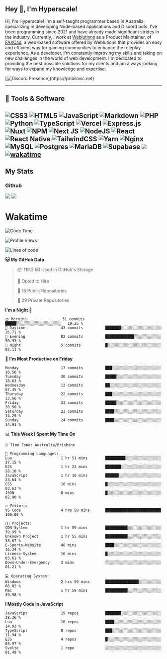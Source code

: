 ## Hey 👋, I'm Hyperscale!

Hi, I'm Hyperscale! I'm a self-taught programmer based in Australia, specializing in developing Node-based applications and Discord bots. I've been programming since 2021 and have already made significant strides in the industry. Currently, I work at [Weblutions](https://weblutions.com) as a Product Maintainer, of [FAXCad](https://weblutions.com/store/faxcad), a web-based software offered by Weblutions that provides an easy and efficient way for gaming communities to enhance the roleplay experience. As a developer, I'm constantly improving my skills and taking on new challenges in the world of web development. I'm dedicated to providing the best possible solutions for my clients and am always looking for ways to expand my knowledge and expertise.

[![Discord Presence](https://lanyard.cnrad.dev/api/906061699562475581?=idleMessage=:Just%Chillin%With%My%Kangaroo!)](https://pribilovic.net)

<p align="center">
<a href="https://github.com/Hyperscale1">
</a>
</p>

---
## 🔧 Tools & Software

![CSS3](https://img.shields.io/badge/css3-%231572B6.svg?style=for-the-badge&logo=css3&logoColor=white) ![HTML5](https://img.shields.io/badge/html5-%23E34F26.svg?style=for-the-badge&logo=html5&logoColor=white) ![JavaScript](https://img.shields.io/badge/javascript-%23323330.svg?style=for-the-badge&logo=javascript&logoColor=%23F7DF1E)  ![Markdown](https://img.shields.io/badge/markdown-%23000000.svg?style=for-the-badge&logo=markdown&logoColor=white) ![PHP](https://img.shields.io/badge/php-%23777BB4.svg?style=for-the-badge&logo=php&logoColor=white) ![Python](https://img.shields.io/badge/python-3670A0?style=for-the-badge&logo=python&logoColor=ffdd54) ![TypeScript](https://img.shields.io/badge/typescript-%23007ACC.svg?style=for-the-badge&logo=typescript&logoColor=white) ![Vercel](https://img.shields.io/badge/vercel-%23000000.svg?style=for-the-badge&logo=vercel&logoColor=white) ![Express.js](https://img.shields.io/badge/express.js-%23404d59.svg?style=for-the-badge&logo=express&logoColor=%2361DAFB) ![Nuxt](https://img.shields.io/badge/Nuxt-%23404d59.svg?style=for-the-badge&logo=nuxtdotjs&logoColor=%02dc82)  ![NPM](https://img.shields.io/badge/NPM-%23000000.svg?style=for-the-badge&logo=npm&logoColor=white) ![Next JS](https://img.shields.io/badge/Next-black?style=for-the-badge&logo=next.js&logoColor=white) ![NodeJS](https://img.shields.io/badge/node.js-6DA55F?style=for-the-badge&logo=node.js&logoColor=white) ![React](https://img.shields.io/badge/react-%2320232a.svg?style=for-the-badge&logo=react&logoColor=%2361DAFB) ![React Native](https://img.shields.io/badge/react_native-%2320232a.svg?style=for-the-badge&logo=react&logoColor=%2361DAFB) ![TailwindCSS](https://img.shields.io/badge/tailwindcss-%2338B2AC.svg?style=for-the-badge&logo=tailwind-css&logoColor=white) ![Yarn](https://img.shields.io/badge/yarn-%232C8EBB.svg?style=for-the-badge&logo=yarn&logoColor=white) ![Nginx](https://img.shields.io/badge/nginx-%23009639.svg?style=for-the-badge&logo=nginx&logoColor=white) ![MySQL](https://img.shields.io/badge/mysql-%2300f.svg?style=for-the-badge&logo=mysql&logoColor=white) ![Postgres](https://img.shields.io/badge/postgres-%23316192.svg?style=for-the-badge&logo=postgresql&logoColor=white) ![MariaDB](https://img.shields.io/badge/mariadb-%23316192.svg?style=for-the-badge&logo=mariadb&logoColor=white) ![Supabase](https://img.shields.io/badge/Supabase-3ECF8E?style=for-the-badge&logo=supabase&logoColor=white) ![](https://img.shields.io/badge/Ubuntu-E95420?style=for-the-badge&logo=ubuntu&logoColor=white) [![wakatime](https://wakatime.com/badge/user/6e098b16-30e8-493e-bf77-598fafbb912d.svg?style=for-the-badge)](https://wakatime.com/@6e098b16-30e8-493e-bf77-598fafbb912d) 
---
## My Stats

### Github
![](https://github-readme-stats.vercel.app/api?username=Hyperscale1&theme=blue-green)
![](https://github-readme-stats.vercel.app/api/top-langs/?username=Hyperscale1&theme=blue-green)

# Wakatime
<!--START_SECTION:waka-->
![Code Time](http://img.shields.io/badge/Code%20Time-774%20hrs%2059%20mins-blue)

![Profile Views](http://img.shields.io/badge/Profile%20Views-104-blue)

![Lines of code](https://img.shields.io/badge/From%20Hello%20World%20I%27ve%20Written-403.6%20thousand%20lines%20of%20code-blue)

**🐱 My GitHub Data** 

> 📦 119.2 kB Used in GitHub's Storage 
 > 
> 💼 Opted to Hire
 > 
> 📜 18 Public Repositories 
 > 
> 🔑 29 Private Repositories 
 > 
**I'm a Night 🦉** 

```text
🌞 Morning                31 commits          █████░░░░░░░░░░░░░░░░░░░░   19.25 % 
🌆 Daytime                43 commits          ███████░░░░░░░░░░░░░░░░░░   26.71 % 
🌃 Evening                82 commits          █████████████░░░░░░░░░░░░   50.93 % 
🌙 Night                  5 commits           █░░░░░░░░░░░░░░░░░░░░░░░░   03.11 % 
```
📅 **I'm Most Productive on Friday** 

```text
Monday                   17 commits          ███░░░░░░░░░░░░░░░░░░░░░░   10.56 % 
Tuesday                  30 commits          █████░░░░░░░░░░░░░░░░░░░░   18.63 % 
Wednesday                12 commits          ██░░░░░░░░░░░░░░░░░░░░░░░   07.45 % 
Thursday                 22 commits          ███░░░░░░░░░░░░░░░░░░░░░░   13.66 % 
Friday                   33 commits          █████░░░░░░░░░░░░░░░░░░░░   20.50 % 
Saturday                 23 commits          ████░░░░░░░░░░░░░░░░░░░░░   14.29 % 
Sunday                   24 commits          ████░░░░░░░░░░░░░░░░░░░░░   14.91 % 
```


📊 **This Week I Spent My Time On** 

```text
🕑︎ Time Zone: Australia/Brisbane

💬 Programming Languages: 
Lua                      1 hr 51 mins        █████████░░░░░░░░░░░░░░░░   37.15 % 
EJS                      1 hr 23 mins        ███████░░░░░░░░░░░░░░░░░░   28.10 % 
JavaScript               1 hr 10 mins        ██████░░░░░░░░░░░░░░░░░░░   23.64 % 
CSS                      10 mins             █░░░░░░░░░░░░░░░░░░░░░░░░   03.63 % 
JSON                     8 mins              █░░░░░░░░░░░░░░░░░░░░░░░░   02.80 % 

🔥 Editors: 
VS Code                  4 hrs 58 mins       █████████████████████████   100.00 % 

🐱‍💻 Projects: 
CDN-System               1 hr 59 mins        ██████████░░░░░░░░░░░░░░░   39.99 % 
Unknown Project          1 hr 55 mins        ██████████░░░░░░░░░░░░░░░   38.67 % 
E-Sports-Website         48 mins             ████░░░░░░░░░░░░░░░░░░░░░   16.34 % 
License-System           10 mins             █░░░░░░░░░░░░░░░░░░░░░░░░   03.61 % 
Down-Under-Emergency     3 mins              ░░░░░░░░░░░░░░░░░░░░░░░░░   01.21 % 

💻 Operating System: 
Windows                  2 hrs 59 mins       ███████████████░░░░░░░░░░   60.02 % 
Mac                      1 hr 59 mins        ██████████░░░░░░░░░░░░░░░   39.98 % 
```

**I Mostly Code in JavaScript** 

```text
JavaScript               19 repos            ███████░░░░░░░░░░░░░░░░░░   28.36 % 
Lua                      10 repos            ████░░░░░░░░░░░░░░░░░░░░░   14.93 % 
TypeScript               8 repos             ███░░░░░░░░░░░░░░░░░░░░░░   11.94 % 
EJS                      4 repos             █░░░░░░░░░░░░░░░░░░░░░░░░   05.97 % 
Svelte                   1 repo              ░░░░░░░░░░░░░░░░░░░░░░░░░   01.49 % 
```




<!--END_SECTION:waka-->
